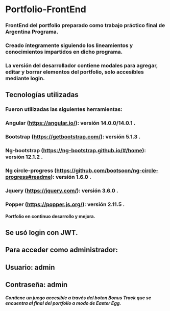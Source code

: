 # Portfolio-FrontEnd

### FrontEnd del portfolio preparado como trabajo práctico final de Argentina Programa. 
### Creado íntegramente siguiendo los lineamientos y conocimientos impartidos en dicho programa.
### La versión del desarrollador contiene modales para agregar, editar y borrar elementos del portfolio, solo accesibles mediante login.

## Tecnologías utilizadas

### Fueron utilizadas las siguientes herramientas:

### Angular (https://angular.io/): versión 14.0.0/14.0.1 .
### Bootstrap (https://getbootstrap.com/): versión 5.1.3 .
### Ng-bootstrap (https://ng-bootstrap.github.io/#/home): versión 12.1.2 .
### Ng circle-progress (https://github.com/bootsoon/ng-circle-progress#readme): versión 1.6.0 .
### Jquery (https://jquery.com/): versión 3.6.0 .
### Popper (https://popper.js.org/): versión 2.11.5 .

#### Portfolio en continuo desarrollo y mejora. 

## Se usó login con JWT. 

## Para acceder como administrador:
## Usuario: admin
## Contraseña: admin

##### Contiene un juego accesible a través del boton Bonus Track que se encuentra al final del portfolio a modo de Easter Egg.
